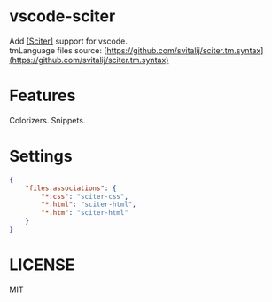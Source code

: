 # vscode-sciter 
Add [[Sciter]](https://sciter.com) support for vscode.  
tmLanguage files source: [https://github.com/svitalij/sciter.tm.syntax](https://github.com/svitalij/sciter.tm.syntax)

# Features
Colorizers.
Snippets.

# Settings

``` json
{
    "files.associations": {
		"*.css": "sciter-css",
		"*.html": "sciter-html",
		"*.htm": "sciter-html"
	}
}
```

# LICENSE
MIT